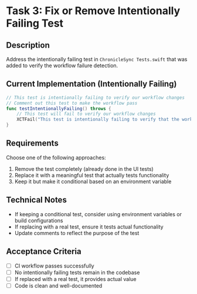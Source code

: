# Task 3: Fix or Remove Intentionally Failing Test

## Description
Address the intentionally failing test in `ChronicleSync Tests.swift` that was added to verify the workflow failure detection.

## Current Implementation (Intentionally Failing)
```swift
// This test is intentionally failing to verify our workflow changes
// Comment out this test to make the workflow pass
func testIntentionallyFailing() throws {
    // This test will fail to verify our workflow changes
    XCTFail("This test is intentionally failing to verify that the workflow fails when tests fail")
}
```

## Requirements
Choose one of the following approaches:
1. Remove the test completely (already done in the UI tests)
2. Replace it with a meaningful test that actually tests functionality
3. Keep it but make it conditional based on an environment variable

## Technical Notes
- If keeping a conditional test, consider using environment variables or build configurations
- If replacing with a real test, ensure it tests actual functionality
- Update comments to reflect the purpose of the test

## Acceptance Criteria
- [ ] CI workflow passes successfully
- [ ] No intentionally failing tests remain in the codebase
- [ ] If replaced with a real test, it provides actual value
- [ ] Code is clean and well-documented